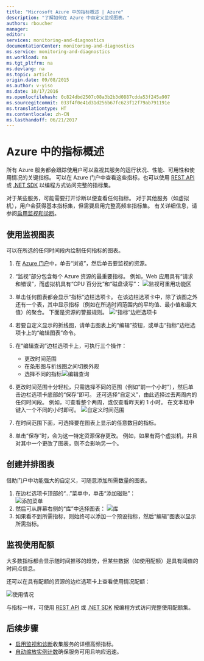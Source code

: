 ```yaml
---
title: "Microsoft Azure 中的指标概述 | Azure"
description: "了解如何在 Azure 中自定义监视图表。"
authors: rboucher
manager: 
editor: 
services: monitoring-and-diagnostics
documentationCenter: monitoring-and-diagnostics
ms.service: monitoring-and-diagnostics
ms.workload: na
ms.tgt_pltfrm: na
ms.devlang: na
ms.topic: article
origin.date: 09/08/2015
ms.author: v-yiso
ms.date: 10/17/2016
ms.openlocfilehash: 0c824dbd2507c08a3b2b3d0887cdda53f245a907
ms.sourcegitcommit: 033f4f0e41d31d256b67fc623f12f79ab791191e
ms.translationtype: HT
ms.contentlocale: zh-CN
ms.lasthandoff: 06/21/2017
---
```

# <a name="overview-of-metrics-in-azure"></a>Azure 中的指标概述

所有 Azure 服务都会跟踪使用户可以监视其服务的运行状况、性能、可用性和使用情况的关键指标。 可以在 Azure 门户中查看这些指标，也可以使用 [REST API](https://msdn.microsoft.com/zh-cn/library/azure/dn931930.aspx) 或 [.NET SDK](https://www.nuget.org/packages/Microsoft.Azure.Insights/) 以编程方式访问完整的指标集。

对于某些服务，可能需要打开诊断以便查看任何指标。 对于其他服务（如虚拟机），用户会获得基本指标集，但需要启用完整高频率指标集。 有关详细信息，请参阅[启用监视和诊断](./insights-how-to-use-diagnostics.md)。

## <a name="using-monitoring-charts"></a>使用监视图表 

可以在所选的任何时间段内绘制任何指标的图表。

1. 在 [Azure 门户](https://portal.azure.cn/)中，单击“浏览”，然后单击要监视的资源。

2. “监视”部分包含每个 Azure 资源的最重要指标。 例如，Web 应用具有“请求和错误”，而虚拟机具有“CPU 百分比”和“磁盘读写”： ![监视可重用功能区](./media/insights-how-to-customize-monitoring/Insights_MonitoringChart.png)

3. 单击任何图表都会显示“指标”边栏选项卡。 在该边栏选项卡中，除了该图之外还有一个表，其中显示指标（例如在所选时间范围内的平均值、最小值和最大值）的聚合。 下面是资源的警报规则。
    ![“指标”边栏选项卡](./media/insights-how-to-customize-monitoring/Insights_MetricBlade.png)

4. 若要自定义显示的折线图，请单击图表上的“编辑”按钮，或单击“指标”边栏选项卡上的“编辑图表”命令。

5. 在“编辑查询”边栏选项卡上，可执行三个操作：
    - 更改时间范围
    - 在条形图与折线图之间切换外观
    - 选择不同的指标![编辑查询](./media/insights-how-to-customize-monitoring/Insights_EditQuery.png)

6. 更改时间范围十分轻松，只需选择不同的范围（例如“前一个小时”），然后单击边栏选项卡底部的“保存”即可。 还可选择“自定义”，由此选择过去两周内的任何时间段。 例如，可查看整个两周，或仅查看昨天的 1 小时。 在文本框中键入一个不同的小时即可。
    ![自定义时间范围](./media/insights-how-to-customize-monitoring/Insights_CustomTime.png)

7. 在时间范围下面，可选择要在图表上显示的任意数目的指标。

8. 单击“保存”时，会为这一特定资源保存更改。 例如，如果有两个虚拟机，并且对其中一个更改了图表，则不会影响另一个。

## <a name="creating-side-by-side-charts"></a>创建并排图表

借助门户中功能强大的自定义，可随意添加所需数量的图表。

1. 在边栏选项卡顶部的“...”菜单中，单击“添加磁贴”：  
    ![添加菜单](./media/insights-how-to-customize-monitoring/Insights_AddMenu.png)
2. 然后可从屏幕右侧的“库”中选择图表： ![库](./media/insights-how-to-customize-monitoring/Insights_Gallery.png)
3. 如果看不到所需指标，则始终可以添加一个预设指标，然后“编辑”图表以显示所需指标。 

## <a name="monitoring-usage-quotas"></a>监视使用配额

大多数指标都会显示随时间推移的趋势，但某些数据（如使用配额）是具有阈值的时间点信息。

还可以在具有配额的资源的边栏选项卡上查看使用情况配额： 

![使用情况](./media/insights-how-to-customize-monitoring/Insights_UsageChart.png)

与指标一样，可使用 [REST API](https://msdn.microsoft.com/zh-cn/library/azure/dn931963.aspx) 或 [.NET SDK](https://www.nuget.org/packages/Microsoft.Azure.Insights/) 按编程方式访问完整使用配额集。

## <a name="next-steps"></a>后续步骤

* [启用监视和诊断](./insights-how-to-use-diagnostics.md)收集服务的详细高频指标。
* [自动缩放实例计数](./insights-how-to-scale.md)确保服务可用且响应迅速。
